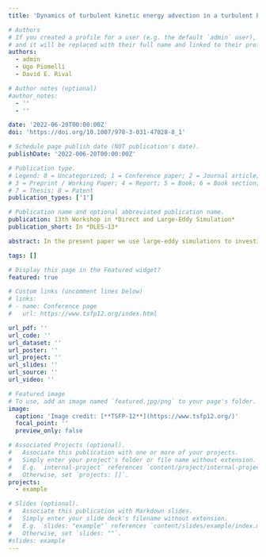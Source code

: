```yaml
---
title: 'Dynamics of turbulent kinetic energy advection in a turbulent boundary layer under unsteady pressure gradients'

# Authors
# If you created a profile for a user (e.g. the default `admin` user), write the username (folder name) here
# and it will be replaced with their full name and linked to their profile.
authors:
  - admin
  - Ugo Piomelli
  - David E. Rival

# Author notes (optional)
#author_notes:
  - ''
  - ''

date: '2022-06-20T00:00:00Z'
doi: 'https://doi.org/10.1007/978-3-031-47028-8_1'

# Schedule page publish date (NOT publication's date).
publishDate: '2022-006-20T00:00:00Z'

# Publication type.
# Legend: 0 = Uncategorized; 1 = Conference paper; 2 = Journal article;
# 3 = Preprint / Working Paper; 4 = Report; 5 = Book; 6 = Book section;
# 7 = Thesis; 8 = Patent
publication_types: ['1']

# Publication name and optional abbreviated publication name.
publication: 13th Workshop in *Direct and Large-Eddy Simulation*
publication_short: In *DLES-13*

abstract: In the present paper we use large-eddy simulations to investigate a spatially developing turbulent boundary layer with a space- and time-dependent pressure gradient. By changing the freestream velocity periodically in time we generate a flow field that can either separate or tend towards re-laminarization, depending on the phase of the cycle. Several cases have been investigated for a range of reducednfrequencies k, spanning between a very rapid flutter-like motions to a slower quasi-steady flapping. Time-averaged andphase-averaged fields are analyzed, and comparison is made with steady cases with fixed pressure gradients. In the following, we briefly describe the methodology and show some preliminary results. We will conclude by outlining the results that will be presented in the final paper.

tags: []

# Display this page in the Featured widget?
featured: true

# Custom links (uncomment lines below)
# links:
# - name: Conference page
#   url: https://www.tsfp12.org/index.html

url_pdf: ''
url_code: ''
url_dataset: ''
url_poster: ''
url_project: ''
url_slides: ''
url_source: ''
url_video: ''

# Featured image
# To use, add an image named `featured.jpg/png` to your page's folder.
image:
  caption: 'Image credit: [**TSFP-12**](https://www.tsfp12.org/)'
  focal_point: ''
  preview_only: false

# Associated Projects (optional).
#   Associate this publication with one or more of your projects.
#   Simply enter your project's folder or file name without extension.
#   E.g. `internal-project` references `content/project/internal-project/index.md`.
#   Otherwise, set `projects: []`.
projects:
  - example

# Slides (optional).
#   Associate this publication with Markdown slides.
#   Simply enter your slide deck's filename without extension.
#   E.g. `slides: "example"` references `content/slides/example/index.md`.
#   Otherwise, set `slides: ""`.
#slides: example
---
```




